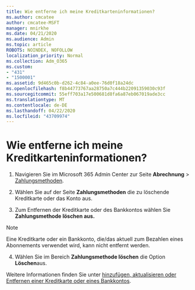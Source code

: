 ```yaml
---
title: Wie entferne ich meine Kreditkarteninformationen?
ms.author: cmcatee
author: cmcatee-MSFT
manager: mnirkhe
ms.date: 04/21/2020
ms.audience: Admin
ms.topic: article
ROBOTS: NOINDEX, NOFOLLOW
localization_priority: Normal
ms.collection: Adm_O365
ms.custom:
- "431"
- "1500001"
ms.assetid: 9d465c0b-d262-4c84-a0ee-76d0f18a24dc
ms.openlocfilehash: f8b44773767aa28750a7c444b22091359030c93f
ms.sourcegitcommit: 55eff703a17e500681d8fa6a87eb067019ade3cc
ms.translationtype: MT
ms.contentlocale: de-DE
ms.lasthandoff: 04/22/2020
ms.locfileid: "43709974"
---
```

# <a name="how-do-i-remove-my-credit-card-information"></a>Wie entferne ich meine Kreditkarteninformationen?

1. Navigieren Sie im Microsoft 365 Admin Center zur Seite **Abrechnung** \> [Zahlungsmethoden](https://go.microsoft.com/fwlink/p/?linkid=2018806).

2. Wählen Sie auf der Seite **Zahlungsmethoden** die zu löschende Kreditkarte oder das Konto aus.

3. Zum Entfernen der Kreditkarte oder des Bankkontos wählen Sie **Zahlungsmethode löschen aus.**

> [!NOTE]
> Eine Kreditkarte oder ein Bankkonto, die/das aktuell zum Bezahlen eines Abonnements verwendet wird, kann nicht entfernt werden.

4. Wählen Sie im Bereich **Zahlungsmethode löschen** die Option **Löschen**aus.

Weitere Informationen finden Sie unter [hinzufügen, aktualisieren oder Entfernen einer Kreditkarte oder eines Bankkontos](https://docs.microsoft.com/office365/admin/subscriptions-and-billing/add-update-or-remove-credit-card-or-bank-account).